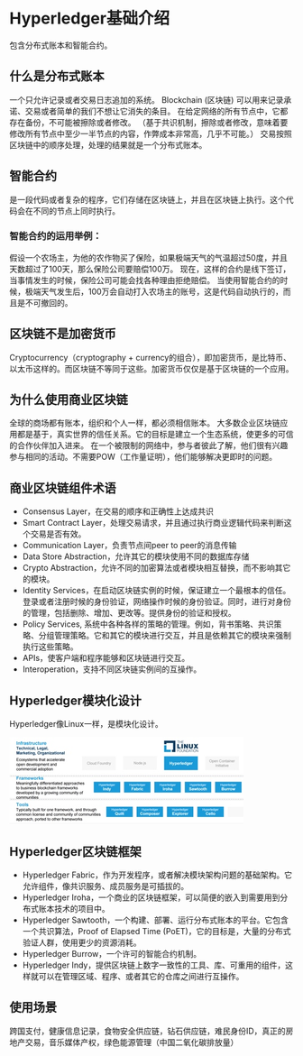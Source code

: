 # Hyperledger基础介绍
包含分布式账本和智能合约。
## 什么是分布式账本
一个只允许记录或者交易日志追加的系统。
Blockchain (区块链) 可以用来记录承诺、交易或者简单的我们不想让它消失的条目。
在给定网络的所有节点中，它都存在备份，不可能被擦除或者修改。
（基于共识机制，擦除或者修改，意味着要修改所有节点中至少一半节点的内容，作弊成本非常高，几乎不可能。）
交易按照区块链中的顺序处理，处理的结果就是一个分布式账本。
## 智能合约
是一段代码或者复杂的程序，它们存储在区块链上，并且在区块链上执行。这个代码会在不同的节点上同时执行。
### 智能合约的运用举例：
假设一个农场主，为他的农作物买了保险，如果极端天气的气温超过50度，并且天数超过了100天，那么保险公司要赔偿100万。
现在，这样的合约是线下签订，当事情发生的时候，保险公司可能会找各种理由拒绝赔偿。
	当使用智能合约的时候，极端天气发生后，100万会自动打入农场主的账号，这是代码自动执行的，而且是不可撤回的。
## 区块链不是加密货币
Cryptocurrency（cryptography + currency的组合），即加密货币，是比特币、以太币这样的。而区块链不等同于这些。加密货币仅仅是基于区块链的一个应用。

## 为什么使用商业区块链
全球的商场都有账本，组织和个人一样，都必须相信账本。
大多数企业区块链应用都是基于，真实世界的信任关系。它的目标是建立一个生态系统，使更多的可信的合作伙伴加入进来。
在一个被限制的网络中，参与者彼此了解，他们很有兴趣参与相同的活动。不需要POW（工作量证明），他们能够解决更即时的问题。
## 商业区块链组件术语
* 	Consensus Layer，在交易的顺序和正确性上达成共识
* Smart Contract Layer，处理交易请求，并且通过执行商业逻辑代码来判断这个交易是否有效。
* Communication Layer，负责节点间peer to peer的消息传输
* Data Store Abstraction，允许其它的模块使用不同的数据库存储
* Crypto Abstraction，允许不同的加密算法或者模块相互替换，而不影响其它的模块。
* Identity Services，在启动区块链实例的时候，保证建立一个最根本的信任。登录或者注册时候的身份验证，网络操作时候的身份验证。同时，进行对身份的管理，包括删除、增加、更改等。提供身份的验证和授权。
* Policy Services, 系统中各种各样的策略的管理。例如，背书策略、共识策略、分组管理策略。它和其它的模块进行交互，并且是依赖其它的模块来强制执行这些策略。
* APIs，使客户端和程序能够和区块链进行交互。
* Interoperation，支持不同区块链实例间的互操作。

## Hyperledger模块化设计
Hyperledger像Linux一样，是模块化设计。

![](media/15210198930172/15210201011823.jpg)

## Hyperledger区块链框架
* Hyperledger Fabric，作为开发程序，或者解决模块架构问题的基础架构。它允许组件，像共识服务、成员服务是可插拔的。
* Hyperledger Iroha，一个商业的区块链框架，可以简便的嵌入到需要用到分布式账本技术的项目中。
* Hyperledger Sawtooth，一个构建、部署、运行分布式账本的平台。它包含一个共识算法，Proof of Elapsed Time (PoET)，它的目标是，大量的分布式验证人群，使用更少的资源消耗。
* Hyperledger Burrow，一个许可的智能合约机制。
* Hyperledger Indy，提供区块链上数字一致性的工具、库、可重用的组件，这样就可以在管理区域、程序、或者其它的仓库之间进行互操作。

## 使用场景
跨国支付，健康信息记录，食物安全供应链，钻石供应链，难民身份ID，真正的房地产交易，音乐媒体产权，绿色能源管理（中国二氧化碳排放量）




